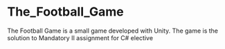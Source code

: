 # The_Football_Game
The Football Game is a small game developed with Unity. The game is the solution to Mandatory II assignment for C# elective
